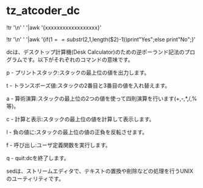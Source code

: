 # tz_atcoder_dc


!tr '\n' ' '|awk '{xxxxxxxxxxxxxxxxxx}'

!tr '\n' ' '|awk '{if($1==substr($2,1,length($2)-1))print"Yes";else print"No";}'


dcは、デスクトップ計算機(Desk Calculator)のための逆ポーランド記法のプログラムです。以下がそれぞれのコマンドの意味です。

p - プリントスタック:スタックの最上位の値を出力します。

t - トランスポーズ値:スタックの2番目と3番目の値を入れ替えます。

a - 算術演算:スタックの最上位の2つの値を使って四則演算を行います(+,-,*,/,%等)。

c - 計算と表示:スタックの最上位の値を計算して表示します。

l - 負の値に:スタックの最上位の値の正負を反転させます。

f - 呼び出し:ユーザ定義関数を実行します。

q - quit:dcを終了します。

sedは、ストリームエディタで、テキストの置換や削除などの処理を行うUNIXのユーティリティです。
